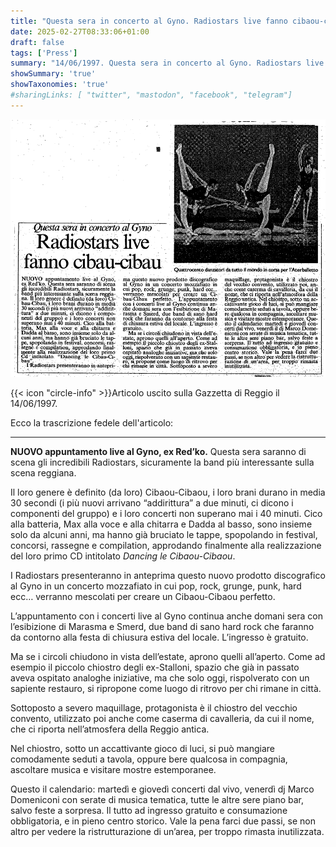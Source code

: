 ```yaml
---
title: "Questa sera in concerto al Gyno. Radiostars live fanno cibaou-cibaou"
date: 2025-02-27T08:33:06+01:00
draft: false
tags: ['Press']
summary: "14/06/1997. Questa sera in concerto al Gyno. Radiostars live fanno cibaou-cibaou. (Gazzetta di Reggio)"
showSummary: 'true'
showTaxonomies: 'true'
#sharingLinks: [ "twitter", "mastodon", "facebook", "telegram"]
---
```

![Articolo](featured.png)

{{< icon "circle-info" >}}Articolo uscito sulla Gazzetta di Reggio il 14/06/1997.

Ecco la trascrizione fedele dell'articolo:

---

**NUOVO appuntamento live al Gyno, ex Red’ko.** Questa sera saranno di scena gli incredibili Radiostars, sicuramente la band più interessante sulla scena reggiana.

Il loro genere è definito (da loro) Cibaou-Cibaou, i loro brani durano in media 30 secondi (i più nuovi arrivano “addirittura” a due minuti, ci dicono i componenti del gruppo) e i loro concerti non superano mai i 40 minuti. Cico alla batteria, Max alla voce e alla chitarra e Dadda al basso, sono insieme solo da alcuni anni, ma hanno già bruciato le tappe, spopolando in festival, concorsi, rassegne e compilation, approdando finalmente alla realizzazione del loro primo CD intitolato *Dancing le Cibaou-Cibaou*.

I Radiostars presenteranno in anteprima questo nuovo prodotto discografico al Gyno in un concerto mozzafiato in cui pop, rock, grunge, punk, hard ecc… verranno mescolati per creare un Cibaou-Cibaou perfetto. 

L’appuntamento con i concerti live al Gyno continua anche domani sera con l’esibizione di Marasma e Smerd, due band di sano hard rock che faranno da contorno alla festa di chiusura estiva del locale. L’ingresso è gratuito. 

Ma se i circoli chiudono in vista dell’estate, aprono quelli all’aperto. Come ad esempio il piccolo chiostro degli ex-Stalloni, spazio che già in passato aveva ospitato analoghe iniziative, ma che solo oggi, rispolverato con un sapiente restauro, si ripropone come luogo di ritrovo per chi rimane in città. 

Sottoposto a severo maquillage, protagonista è il chiostro del vecchio convento, utilizzato poi anche come caserma di cavalleria, da cui il nome, che ci riporta nell’atmosfera della Reggio antica. 

Nel chiostro, sotto un accattivante gioco di luci, si può mangiare comodamente seduti a tavola, oppure bere qualcosa in compagnia, ascoltare musica e visitare mostre estemporanee. 

Questo il calendario: martedì e giovedì concerti dal vivo, venerdì dj Marco Domeniconi con serate di musica tematica, tutte le altre sere piano bar, salvo feste a sorpresa. Il tutto ad ingresso gratuito e consumazione obbligatoria, e in pieno centro storico. Vale la pena farci due passi, se non altro per vedere la ristrutturazione di un’area, per troppo rimasta inutilizzata.



